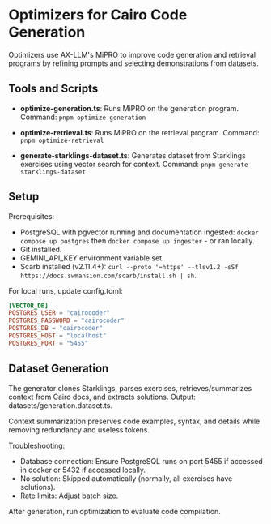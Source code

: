 # Optimizers for Cairo Code Generation

Optimizers use AX-LLM's MiPRO to improve code generation and retrieval programs by refining prompts and selecting demonstrations from datasets.

## Tools and Scripts

- **optimize-generation.ts**: Runs MiPRO on the generation program.
  Command: `pnpm optimize-generation`

- **optimize-retrieval.ts**: Runs MiPRO on the retrieval program.
  Command: `pnpm optimize-retrieval`

- **generate-starklings-dataset.ts**: Generates dataset from Starklings exercises using vector search for context.
  Command: `pnpm generate-starklings-dataset`

## Setup

Prerequisites:

- PostgreSQL with pgvector running and documentation ingested: `docker compose up postgres` then `docker compose up ingester` - or ran locally.
- Git installed.
- GEMINI_API_KEY environment variable set.
- Scarb installed (v2.11.4+): `curl --proto '=https' --tlsv1.2 -sSf https://docs.swmansion.com/scarb/install.sh | sh`.

For local runs, update config.toml:

```toml
[VECTOR_DB]
POSTGRES_USER = "cairocoder"
POSTGRES_PASSWORD = "cairocoder"
POSTGRES_DB = "cairocoder"
POSTGRES_HOST = "localhost"
POSTGRES_PORT = "5455"
```

## Dataset Generation

The generator clones Starklings, parses exercises, retrieves/summarizes context from Cairo docs, and extracts solutions. Output: datasets/generation.dataset.ts.

Context summarization preserves code examples, syntax, and details while removing redundancy and useless tokens.

Troubleshooting:

- Database connection: Ensure PostgreSQL runs on port 5455 if accessed in docker or 5432 if accessed locally.
- No solution: Skipped automatically (normally, all exercises have solutions).
- Rate limits: Adjust batch size.

After generation, run optimization to evaluate code compilation.
